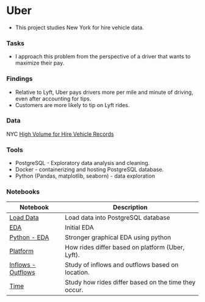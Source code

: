 # Uber
- This project studies New York for hire vehicle data.


### Tasks
- I approach this problem from the perspective of a driver that wants to maximize their pay.

### Findings
- Relative to Lyft, Uber pays drivers more per mile and minute of driving, even after accounting for tips.
- Customers are more likely to tip on Lyft rides.


### Data
NYC [High Volume for Hire Vehicle Records](https://www.nyc.gov/site/tlc/about/tlc-trip-record-data.page)

### Tools
- PostgreSQL - Exploratory data analysis and cleaning.
- Docker - containerizing and hosting PostgreSQL database.
- Python (Pandas, matplotlib, seaborn) - data exploration

### Notebooks
| Notebook                                                  | Description                                      |
| --------------------------------------------------------- | ------------------------------------------------ |
| [Load Data](./notebooks/01_load_data.ipynb)               | Load data into PostgreSQL database               |
| [EDA](./notebooks/02_EDA.ipynb)                           | Initial EDA                                      |
| [Python - EDA](./notebooks/02_pythonEDA.ipynb)                           | Stronger graphical EDA using python|
| [Platform](./notebooks/02_platform.ipynb)                 | How rides differ based on platform (Uber, Lyft).              |
| [Inflows - Outflows](./notebooks/02_inflows_outflows.ipynb) | Study of inflows and outflows based on location. |
| [Time](./notebooks/02_time.ipynb) | Study how rides differ based on the time they occur.|